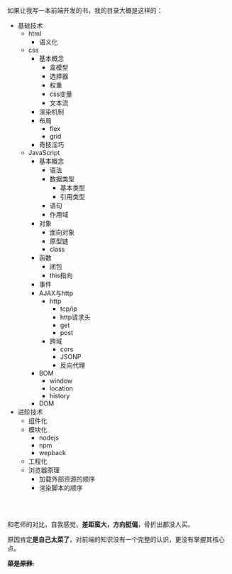 如果让我写一本前端开发的书，我的目录大概是这样的：

- 基础技术
  - html
    - 语义化
  - css
    - 基本概念
      - 盒模型
      - 选择器
      - 权重
      - css变量
      - 文本流
    - 渲染机制
    - 布局
      - flex
      - grid
    - 奇技淫巧
  - JavaScript
    - 基本概念
      - 语法
      - 数据类型
        - 基本类型
        - 引用类型
      - 语句
      - 作用域
    - 对象
      - 面向对象
      - 原型链
      - class
    - 函数
      - 闭包
      - this指向
    - 事件
    - AJAX与http
      - http
        - tcp/ip
        - http请求头
        - get
        - post
      - 跨域
        - cors
        - JSONP
        - 反向代理
    - BOM
      - window
      - location
      - history
    - DOM  
- 进阶技术
  - 组件化
  - 模块化
    - nodejs
    - npm
    - wepback
  - 工程化
  - 浏览器原理
    - 加载外部资源的顺序
    - 渲染脚本的顺序


<br>
<br>

和老师的对比，自我感觉，**差距蛮大，方向挺偏**，骨折出都没人买。

原因肯定**是自己太菜了**，对前端的知识没有一个完整的认识，更没有掌握其核心点。

**~~菜是原罪.~~**
